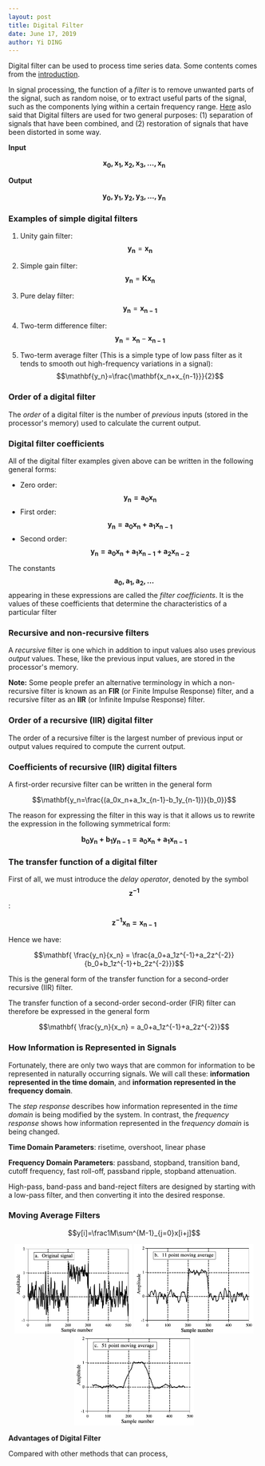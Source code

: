 ```yaml
---
layout: post
title: Digital Filter
date: June 17, 2019
author: Yi DING
---
```


Digital filter can be used to process time series data. Some contents comes from the [introduction]([http://123.physics.ucdavis.edu/week_5_files/filters/digital_filter.pdf](http://123.physics.ucdavis.edu/week_5_files/filters/digital_filter.pdf)).

In signal processing, the function of a *filter* is to remove unwanted parts of the signal, such as random noise, or to extract useful parts of the signal, such as the components lying within a certain frequency range. [Here](http://www.dspguide.com/CH14.PDF) aslo said that Digital filters are used for two general purposes: (1) separation of signals that have been combined, and (2) restoration of signals that have been distorted in some way. 

**Input**

$$\mathbf{x_0, x_1, x_2, x_3, …, x_n}$$

**Output**

$$\mathbf{y_0, y_1, y_2, y_3, …, y_n}$$



### Examples of simple digital filters

1. Unity gain filter: $$\mathbf{y_n}=\mathbf{x_n}$$

2. Simple gain filter: $$\mathbf{y_n}= \mathbf{Kx_n}$$

3. Pure delay filter: $$\mathbf{y_n}=\mathbf{x_{n-1}}$$

4. Two-term difference filter: $$\mathbf{y_n}=\mathbf{x_n}-\mathbf{x_{n-1}}$$

5. Two-term average filter (This is a simple type of low pass filter as it tends to smooth out high-frequency variations in a signal): $$\mathbf{y_n}=\frac{\mathbf{x_n+x_{n-1}}}{2}$$




### Order of a digital filter

The *order* of a digital filter is the number of *previous* inputs (stored in the processor's memory) used to
calculate the current output.



### Digital filter coefficients

All of the digital filter examples given above can be written in the following general forms:

* Zero order: $$ \mathbf{y_n=a_0x_n} $$
* First order: $$ \mathbf{y_n=a_0x_n+a_1x_{n-1}} $$
* Second order: $$ \mathbf{y_n=a_0x_n+a_1x_{n-1}+a_2x_{n-2}} $$

The constants $$\mathbf{a_0, a_1, a_2, ...} $$ appearing in these expressions are called the *filter coefficients*. It is the values of these coefficients that determine the characteristics of a particular filter



### Recursive and non-recursive filters

A *recursive* filter is one which in addition to input values also uses previous *output* values. These, like the
previous input values, are stored in the processor's memory.

**Note:** Some people prefer an alternative terminology in which a non-recursive filter is known as an **FIR** (or Finite Impulse Response) filter, and a recursive filter as an **IIR** (or Infinite Impulse Response) filter.



### Order of a recursive (IIR) digital filter

The order of a recursive filter is the largest number of previous input or output values required to compute the current output.



### Coefficients of recursive (IIR) digital filters

A first-order recursive filter can be written in the general form

$$\mathbf{y_n=\frac{(a_0x_n+a_1x_{n-1}-b_1y_{n-1})}{b_0}}$$

The reason for expressing the filter in this way is that it allows us to rewrite the expression in the following
symmetrical form:

$$\mathbf{b_0y_n+b_1y_{n-1}=a_0x_n+a_1x_{n-1}}$$



### The transfer function of a digital filter

First of all, we must introduce the *delay operator*, denoted by the symbol $$\mathbf{z^{-1}}$$:

$$\mathbf{z^{-1}x_n=x_{n-1}}$$

Hence we have:

$$\mathbf{ \frac{y_n}{x_n} = \frac{a_0+a_1z^{-1}+a_2z^{-2}}{b_0+b_1z^{-1}+b_2z^{-2}}}$$

This is the general form of the transfer function for a second-order recursive (IIR) filter.

The transfer function of a second-order second-order (FIR) filter can therefore be expressed in the general form

$$\mathbf{ \frac{y_n}{x_n} = a_0+a_1z^{-1}+a_2z^{-2}}$$



### How Information is Represented in Signals

Fortunately, there are only two ways that are common for information to be represented in naturally occurring signals. We will call these: **information represented in the time domain**, and **information represented in the frequency domain**. 

The *step response* describes how information represented in the *time domain* is being modified by the system. In contrast, the *frequency response* shows how information represented in the f*requency domain* is being changed. 

**Time Domain Parameters**: risetime, overshoot, linear phase

**Frequency Domain Parameters**: passband, stopband, transition band, cutoff frequency, fast roll-off, passband ripple, stopband attenuation.

High-pass, band-pass and band-reject filters are designed by starting with a low-pass filter, and then converting it into the desired response. 

### Moving Average Filters

$$y[i]=\frac1M\sum^{M-1}_{j=0}x[i+j]$$

<p align = "center">
<img src="figures/Digital-filter-Original-signal.png"  alt="Digital-filter-Original-signal" height="180">
<img src="figures/Digital-filter-11-point-moving-average.png"  alt="Digital-filter-11-point-moving-average" height="180">
<img src="figures/Digital-filter-51-point-moving-average.png"  alt="Digital-filter-11-point-moving-average" height="180">  
</p>





**Advantages of Digital Filter**

Compared with other methods that can process, 